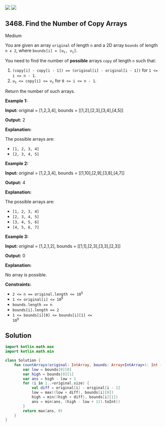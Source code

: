 [![](https://img.shields.io/github/stars/javadev/LeetCode-in-Kotlin?label=Stars&style=flat-square)](https://github.com/javadev/LeetCode-in-Kotlin)
[![](https://img.shields.io/github/forks/javadev/LeetCode-in-Kotlin?label=Fork%20me%20on%20GitHub%20&style=flat-square)](https://github.com/javadev/LeetCode-in-Kotlin/fork)

## 3468\. Find the Number of Copy Arrays

Medium

You are given an array `original` of length `n` and a 2D array `bounds` of length `n x 2`, where <code>bounds[i] = [u<sub>i</sub>, v<sub>i</sub>]</code>.

You need to find the number of **possible** arrays `copy` of length `n` such that:

1.  `(copy[i] - copy[i - 1]) == (original[i] - original[i - 1])` for `1 <= i <= n - 1`.
2.  <code>u<sub>i</sub> <= copy[i] <= v<sub>i</sub></code> for `0 <= i <= n - 1`.

Return the number of such arrays.

**Example 1:**

**Input:** original = [1,2,3,4], bounds = \[\[1,2],[2,3],[3,4],[4,5]]

**Output:** 2

**Explanation:**

The possible arrays are:

*   `[1, 2, 3, 4]`
*   `[2, 3, 4, 5]`

**Example 2:**

**Input:** original = [1,2,3,4], bounds = \[\[1,10],[2,9],[3,8],[4,7]]

**Output:** 4

**Explanation:**

The possible arrays are:

*   `[1, 2, 3, 4]`
*   `[2, 3, 4, 5]`
*   `[3, 4, 5, 6]`
*   `[4, 5, 6, 7]`

**Example 3:**

**Input:** original = [1,2,1,2], bounds = \[\[1,1],[2,3],[3,3],[2,3]]

**Output:** 0

**Explanation:**

No array is possible.

**Constraints:**

*   <code>2 <= n == original.length <= 10<sup>5</sup></code>
*   <code>1 <= original[i] <= 10<sup>9</sup></code>
*   `bounds.length == n`
*   `bounds[i].length == 2`
*   <code>1 <= bounds[i][0] <= bounds[i][1] <= 10<sup>9</sup></code>

## Solution

```kotlin
import kotlin.math.max
import kotlin.math.min

class Solution {
    fun countArrays(original: IntArray, bounds: Array<IntArray>): Int {
        var low = bounds[0][0]
        var high = bounds[0][1]
        var ans = high - low + 1
        for (i in 1..<original.size) {
            val diff = original[i] - original[i - 1]
            low = max((low + diff), bounds[i][0])
            high = min((high + diff), bounds[i][1])
            ans = min(ans, (high - low + 1)).toInt()
        }
        return max(ans, 0)
    }
}
```